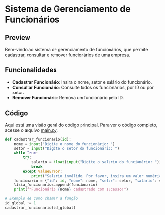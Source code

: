 # Sistema de Gerenciamento de Funcionários

## Preview
Bem-vindo ao sistema de gerenciamento de funcionários, que permite cadastrar, consultar e remover funcionários de uma empresa.

## Funcionalidades
- **Cadastrar Funcionário**: Insira o nome, setor e salário do funcionário.
- **Consultar Funcionário**: Consulte todos os funcionários, por ID ou por setor.
- **Remover Funcionário**: Remova um funcionário pelo ID.

## Código
Aqui está uma visão geral do código principal. Para ver o código completo, acesse o arquivo [main.py]((https://github.com/Vitor-Luna/Sistema-Gerenciamento-Funcionarios/blob/main/Gerenciamento_de_Funcion%C3%A1rios.py)).

```python
def cadastrar_funcionario(id):
    nome = input("Digite o nome do funcionário: ")
    setor = input("Digite o setor do funcionário: ")
    while True:
        try:
            salario = float(input("Digite o salário do funcionário: "))
            break
        except ValueError:
            print("Salário inválido. Por favor, insira um valor numérico.")
    funcionario = {"id": id, "nome": nome, "setor": setor, "salario": salario}
    lista_funcionarios.append(funcionario)
    print(f"Funcionário {nome} cadastrado com sucesso!")

# Exemplo de como chamar a função
id_global += 1
cadastrar_funcionario(id_global)
